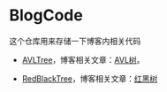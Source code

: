 # BlogCode

这个仓库用来存储一下博客内相关代码

- [AVLTree](https://github.com/anscor/BlogCode/tree/master/AVLTree)，博客相关文章：[AVL树](https://blog.anscor.tw/2019/04/05/AVL%E6%A0%91/)。

- [RedBlackTree](https://github.com/anscor/BlogCode/tree/master/RedBlackTree)，博客相关文章：[红黑树](https://blog.anscor.tw/2019/04/07/红黑树/)
